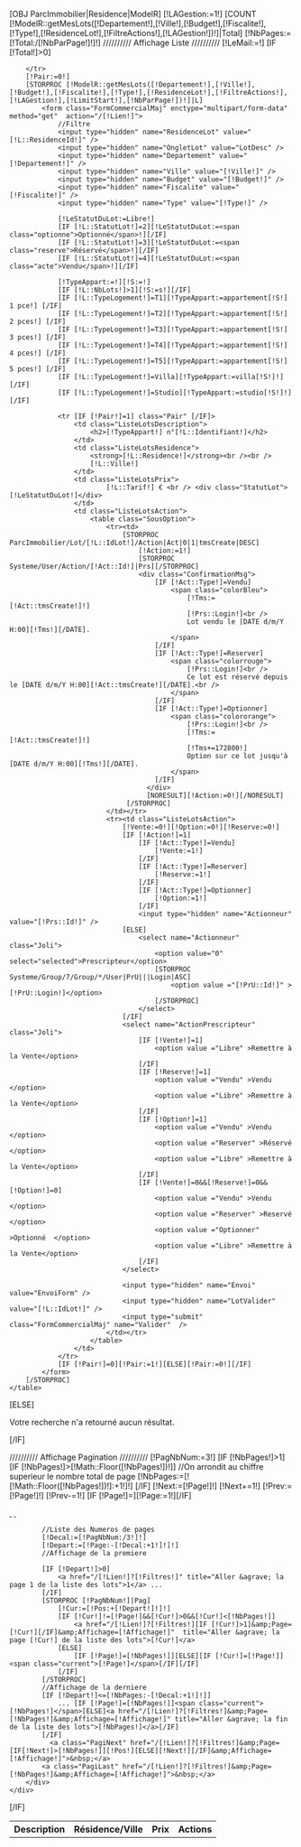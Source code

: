 [OBJ ParcImmobilier|Residence|ModelR]
[!LAGestion:=1!]
[COUNT [!ModelR::getMesLots([!Departement!],[!Ville!],[!Budget!],[!Fiscalite!],[!Type!],[!ResidenceLot!],[!FiltreActions!],[!LAGestion!])!]|Total]
[!NbPages:=[!Total:/[!NbParPage!]!]!]
////////// Affichage Liste //////////
[!LeMail:=!]
[IF [!Total!]>0]
    <table class="ListeLots">
        <tr>
            <th class="ListeLotsDescription">Description</th>
            <th class="ListeLotsResidence">Résidence/Ville</th>
            <th class="ListeLotsPrix">Prix</th>
             <th class="ListeLotsAction">Actions</th>
            
        </tr>
        [!Pair:=0!]
        [STORPROC [!ModelR::getMesLots([!Departement!],[!Ville!],[!Budget!],[!Fiscalite!],[!Type!],[!ResidenceLot!],[!FiltreActions!],[!LAGestion!],[!LimitStart!],[!NbParPage!])!]|L]
	    	<form class="FormCommercialMaj" enctype="multipart/form-data"  method="get"  action="/[!Lien!]">
	    		//Filtre
	    		<input type="hidden" name="ResidenceLot" value="[!L::ResidenceId!]" />
	    		<input type="hidden" name="OngletLot" value="LotDesc" />
	    		<input type="hidden" name="Departement" value="[!Departement!]" />
	    		<input type="hidden" name="Ville" value="[!Ville!]" />
	    		<input type="hidden" name="Budget" value="[!Budget!]" />
	    		<input type="hidden" name="Fiscalite" value="[!Fiscalite!]" />
	    		<input type="hidden" name="Type" value="[!Type!]" />
	    		
				[!LeStatutDuLot:=Libre!]
				[IF [!L::StatutLot!]=2][!LeStatutDuLot:=<span class="optionne">Optionné</span>!][/IF]
				[IF [!L::StatutLot!]=3][!LeStatutDuLot:=<span class="reserve">Réservé</span>!][/IF]
				[IF [!L::StatutLot!]=4][!LeStatutDuLot:=<span class="acte">Vendu</span>!][/IF]
	
				[!TypeAppart:=!][!S:=!]
				[IF [!L::NbLots!]>1][!S:=s!][/IF]
				[IF [!L::TypeLogement!]=T1][!TypeAppart:=appartement[!S!] 1 pce!] [/IF]
				[IF [!L::TypeLogement!]=T2][!TypeAppart:=appartement[!S!] 2 pces!] [/IF]
				[IF [!L::TypeLogement!]=T3][!TypeAppart:=appartement[!S!] 3 pces!] [/IF]
				[IF [!L::TypeLogement!]=T4][!TypeAppart:=appartement[!S!] 4 pces!] [/IF]
				[IF [!L::TypeLogement!]=T5][!TypeAppart:=appartement[!S!] 5 pces!] [/IF]
				[IF [!L::TypeLogement!]=Villa][!TypeAppart:=villa[!S!]!] [/IF]
				[IF [!L::TypeLogement!]=Studio][!TypeAppart:=studio[!S!]!] [/IF]

	            <tr [IF [!Pair!]=1] class="Pair" [/IF]>
	                <td class="ListeLotsDescription">
	                    <h2>[!TypeAppart!] n°[!L::Identifiant!]</h2>
	                </td>
	                <td class="ListeLotsResidence">
	                    <strong>[!L::Residence!]</strong><br /><br />
	                    [!L::Ville!]
	                </td>
	                <td class="ListeLotsPrix">
	                        [!L::Tarif!] € <br /> <div class="StatutLot">[!LeStatutDuLot!]</div>
	                </td>
	                <td class="ListeLotsAction">
	                	<table class="SousOption">
	                		<tr><td>
			                    [STORPROC ParcImmobilier/Lot/[!L::IdLot!]/Action|Act|0|1|tmsCreate|DESC]
		                			[!Action:=1!]
			                     	[STORPROC Systeme/User/Action/[!Act::Id!]|Prs][/STORPROC]
			 	                    <div class="ConfirmationMsg">
				                        [IF [!Act::Type!]=Vendu]
				                        	<span class="colorBleu">
					                            [!Tms:=[!Act::tmsCreate!]!]
					                            [!Prs::Login!]<br />
				                             	Lot vendu le [DATE d/m/Y H:00][!Tms!][/DATE].
											</span>
			                         	[/IF]
				                        [IF [!Act::Type!]=Reserver]
				                        	<span class="colorrouge">
					                            [!Prs::Login!]<br />
										 		Ce lot est réservé depuis le [DATE d/m/Y H:00][!Act::tmsCreate!][/DATE].<br />
											</span>
									 	[/IF]
				                        [IF [!Act::Type!]=Optionner]
				                        	<span class="colororange">
					                            [!Prs::Login!]<br />
					                            [!Tms:=[!Act::tmsCreate!]!]
					                            [!Tms+=172800!]
				                             	Option sur ce lot jusqu'à [DATE d/m/Y H:00][!Tms!][/DATE].
											</span>
			                         	[/IF]
				                      </div>
			                    	  [NORESULT][!Action:=0!][/NORESULT]
			                     [/STORPROC]
	                		</td></tr>
	                		<tr><td class="ListeLotsAction">
			      	            [!Vente:=0!][!Option:=0!][!Reserve:=0!]
			                	[IF [!Action!]=1]	
				                	[IF [!Act::Type!]=Vendu]
				                		[!Vente:=1!]
				                	[/IF]
				                	[IF [!Act::Type!]=Reserver]
				                		[!Reserve:=1!]
				                	[/IF]
				                	[IF [!Act::Type!]=Optionner]
				                		[!Option:=1!]
				                	[/IF]
				                	<input type="hidden" name="Actionneur" value="[!Prs::Id!]" />
				                [ELSE]
				                	<select name="Actionneur" class="Joli">
				                		<option value="0" select="selected">Prescripteur</option>
				                		[STORPROC Systeme/Group/7/Group/*/User|PrU|||Login|ASC]
					                		<option value ="[!PrU::Id!]" >[!PrU::Login!]</option>
				                		[/STORPROC]
				                	</select>
				                [/IF]
			                	<select name="ActionPrescripteur" class="Joli">
			                		[IF [!Vente!]=1]
				                		<option value ="Libre" >Remettre à la Vente</option>
			                		[/IF]
			                		[IF [!Reserve!]=1]
				                		<option value ="Vendu" >Vendu  </option>
				                		<option value ="Libre" >Remettre à la Vente</option>
			                		[/IF]
			                		[IF [!Option!]=1]
				                		<option value ="Vendu" >Vendu  </option>
				                		<option value ="Reserver" >Réservé  </option>
				                		<option value ="Libre" >Remettre à la Vente</option>
			                		[/IF]
			                		[IF [!Vente!]=0&&[!Reserve!]=0&&[!Option!]=0]
				                		<option value ="Vendu" >Vendu  </option>
				                		<option value ="Reserver" >Reservé  </option>
				                		<option value ="Optionner" >Optionné  </option>
			                			<option value ="Libre" >Remettre à la Vente</option>
			                		[/IF]
			                	</select>
			                	
			                	<input type="hidden" name="Envoi" value="EnvoiForm" />
			                	<input type="hidden" name="LotValider" value="[!L::IdLot!]" />
								<input type="submit" class="FormCommercialMaj" name="Valider"  />
				            </td></tr>
	                	</table>
		            </td>
	            </tr>
	            [IF [!Pair!]=0][!Pair:=1!][ELSE][!Pair:=0!][/IF]
		    </form>
        [/STORPROC]
    </table>
[ELSE]
    <p>Votre recherche n'a retourné aucun résultat.</p>
[/IF]

////////// Affichage Pagination //////////
[!PagNbNum:=3!]
[IF [!NbPages!]>1]
	[IF [!NbPages!]>[!Math::Floor([!NbPages!])!]]
		//On arrondit au chiffre superieur le nombre total de page
		[!NbPages:=[![!Math::Floor([!NbPages!])!]:+1!]!]
	[/IF]
    [!Next:=[!Page!]!]
    [!Next+=1!]
    [!Prev:=[!Page!]!]
    [!Prev-=1!]
 	[IF [!Page!]=][!Page:=1!][/IF]
	 <div class="Pagination">
        <div class="PaginationBody">
            <a class="PagiFirst" href="/[!Lien!]?[!Filtres!]&amp;Affichage=[!Affichage!]">&nbsp;</a>
            <a class="PagiPrev" href="/[!Lien!]?[!Filtres!][IF [!Prev!]>1]&amp;Page=[!Prev!][/IF]&amp;Affichage=[!Affichage!]">&nbsp;</a>
	        
	        //Liste des Numeros de pages
			[!Decal:=[!PagNbNum:/3!]!]
			[!Depart:=[!Page:-[!Decal:+1!]!]!]
			//Affichage de la premiere

			[IF [!Depart!]>0]
				<a href="/[!Lien!]?[!Filtres!]" title="Aller &agrave; la page 1 de la liste des lots">1</a> ...
			[/IF]
			[STORPROC [!PagNbNum!]|Pag]
				[!Cur:=[!Pos:+[!Depart!]!]!]
				[IF [!Cur!]!=[!Page!]&&[!Cur!]>0&&[!Cur!]<[!NbPages!]]
					<a href="/[!Lien!]?[!Filtres!][IF [!Cur!]>1]&amp;Page=[!Cur!][/IF]&amp;Affichage=[!Affichage!]"  title="Aller &agrave; la page [!Cur!] de la liste des lots">[!Cur!]</a>
				[ELSE]
					[IF [!Page!]=[!NbPages!]][ELSE][IF [!Cur!]=[!Page!]]<span class="current">[!Page!]</span>[/IF][/IF]
				[/IF]
			[/STORPROC]
			//Affichage de la derniere
			[IF [!Depart!]<=[!NbPages:-[!Decal:+1!]!]]
				... [IF [!Page!]=[!NbPages!]]<span class="current">[!NbPages!]</span>[ELSE]<a href="/[!Lien!]?[!Filtres!]&amp;Page=[!NbPages!]&amp;Affichage=[!Affichage!]" title="Aller &agrave; la fin de la liste des lots">[!NbPages!]</a>[/IF]
			[/IF]
              <a class="PagiNext" href="/[!Lien!]?[!Filtres!]&amp;Page=[IF[!Next!]>[!NbPages!]][!Pos!][ELSE][!Next!][/IF]&amp;Affichage=[!Affichage!]">&nbsp;</a>
            <a class="PagiLast" href="/[!Lien!]?[!Filtres!]&amp;Page=[!NbPages!]&amp;Affichage=[!Affichage!]">&nbsp;</a>
        </div>
    </div>
[/IF]
            
            
            
  
<script type="text/javascript">
    // Traitement des actions en AJAX
    $$('a.Ajax').each(function(lien) {
       lien.addEvent('click', function(e) {
           e.stop();
          // alert(e.name);
           // Demande de confirmation
           if(confirm("Confirmez vous votre demande  ?")) {
               // Affichage loader
               lien.addClass('Loading');
               new Request({
                   url: lien.get('href'),
                   onComplete: function() {
                       // Texte à afficher
			document.location.reload();
                   }
               }).send();
           }
       });
    });
</script>
